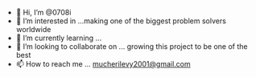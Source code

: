 - 👋 Hi, I’m @0708i
- 👀 I’m interested in ...making one of the biggest problem solvers worldwide
- 🌱 I’m currently learning ...
- 💞️ I’m looking to collaborate on ... growing this project to be one of the best
- 📫 How to reach me ... mucherilevy2001@gmail.com

<!---
0708i/0708i is a ✨ special ✨ repository because its `README.md` (this file) appears on your GitHub profile.
You can click the Preview link to take a look at your changes.
--->
